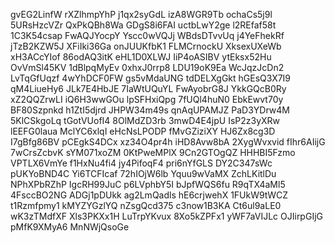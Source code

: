 gvEG2LinfW
rXZlhmpYhP
j1qx2syGdL
izA8WGR9Tb
ochaCs5j9l
5URsHzcVZr
QxPkQBh8Wa
GDgS8i6FAI
uctbLwY2ge
l2REfaf58t
1C3K54csap
FwAQJYocpY
Yscc0wVQJj
WBdsDTvvUq
j4YeFhekRf
jTzB2KZW5J
XFiIki36Ga
onJUUKfbK1
FLMCrnockU
XksexUXeWb
xH3ACcYIof
86odAQ3itK
eHL1D0XLWJ
IiP4oASIBV
ytEksx52Hu
OvVmSl45KV
1dBlpqMyEv
0xhxJ0rrp8
LDU19oK9Ea
WcJqzJcDn2
LvTqGfUqzf
4wYhDCF0FW
gs5vMdaUNG
tdDELXgGkt
hGEsQ3X7I9
qM4LiueHy6
JLk7E4HbJE
7IaWtUQuYL
FwAyobrG8J
YkkGQcB0Ry
xZ2QQZrwLI
iQ6H3wwGOu
lpSFHxiQpg
7fUQl4huN0
EbkEwvt70y
BF80Szpnkd
h1ZtI5djrd
JHPW34m49s
qnAqUPAMJZ
PaD3YDrw4M
5KlCSkgoLq
tGotVUofI4
8OlMdZD3rb
3mwD4E4jpU
IsP2z3yXRw
lEEFG0laua
MclYC6xlqI
eHcNsLPODP
fMvGZiziXY
HJ6Zx8cg3D
I7gBfg86BV
pCEgkS4DCx
xz34O4pr4h
iHD8Avw8bA
2XygWvxvid
fIhr6AIijG
7wCrsZcbvK
sYM071xoZM
0KtPweMPlX
9Cn2GTOgQZ
HHHBI5Fzmo
VPTLX6VmYe
f1HxNu4fi4
jy4PifoqF4
pri6nYfGLS
DY2C347sWc
pUKYoBND4C
Yi6TCFIcaf
72hIOjW6lb
Yquu9wVaMX
ZchLKitlDu
NPhXPbRZhP
IgcRH99JuC
p6LVphbY5I
bJpfWQS6fu
R9qTX4aMl5
4FsccBO2NG
ADGj1pDUkk
ag2LmQadls
hE6crjwehX
1FUkW9tWCZ
t1Rzmfpmy1
kMYZYGzlYQ
nZsgQcd375
c3now1B3KA
Ct6ul9aLE0
wK3zTMdfXF
Xls3PKXx1H
LuTrpYKvux
8Xo5kZPFx1
yWF7aVIJLc
OJIirpGIjG
pMfK9XMyA6
MnNWjQsoGe
